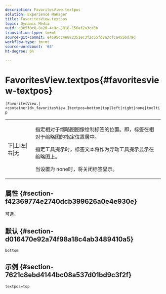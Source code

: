 ```yaml
---
description: FavoritesView.textpos
solution: Experience Manager
title: FavoritesView.textpos
topic: Dynamic Media
uuid: e3e5f0c8-8a20-4e9c-8018-156af2a3ca3b
translation-type: tm+mt
source-git-commit: e4695cc4e882351ec3f2c55fd8a3cfca455bd79d
workflow-type: tm+mt
source-wordcount: '64'
ht-degree: 6%

---
```



# FavoritesView.textpos{#favoritesview-textpos}

`[FavoritesView.|<containerId>_favoritesView.]textpos=bottom|top|left|right|none|tooltip`

<table id="table_2B109D2F91E64B5382B31921C3780FA5"> 
 <tbody> 
  <tr> 
   <td colname="col1"> <p><span class="codeph"> 下|上|左|右|无</span> </p> </td> 
   <td colname="col2"> <p> 指定相对于缩略图图像绘制标签的位置。即，标签在相对于缩略图的指定位置居中。 </p> <p>指定<span class="codeph">工具提示</span>时，标签文本将作为浮动工具提示显示在缩略图上。 </p> <p>当设置为<span class="codeph"> none</span>时，将关闭标签显示。 </p> </td> 
  </tr> 
 </tbody> 
</table>

## 属性 {#section-f42369774e2740dcb399626a0e4e930e}

可选。

## 默认 {#section-d016470e92a74f98a18c4ab3489410a5}

`bottom`

## 示例 {#section-7621c8ebd4144bc08a537d01bd9c3f2f}

`textpos=top`
